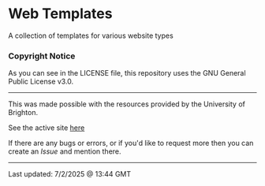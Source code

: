 # Web Templates
A collection of templates for various website types

### Copyright Notice
As you can see in the LICENSE file, this repository uses the GNU General Public License v3.0.
- - -

This was made possible with the resources provided by the University of Brighton.

See the active site [here](https://kl699.brighton.domains/hub/index.html)

If there are any bugs or errors, or if you'd like to request more then you
can create an _Issue_ and mention there.

- - -

Last updated: 7/2/2025 @ 13:44 GMT